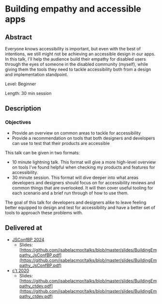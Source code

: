 # Building empathy and accessible apps

## Abstract

Everyone knows accessibility is important, but even with the best of intentions, we still might not be achieving an accessible design in our apps. In this talk, I'll help the audience build their empathy for disabled users through the eyes of someone in the disabled community (myself), while giving them the tools they need to tackle accessibility both from a design and implementation standpoint.

Level: Beginner

Length: 30 min session

## Description

### Objectives

- Provide an overview on common areas to tackle for accessibility
- Provide a recommendation on tools that both designers and developers can use to test that their products are accessible

This talk can be given in two formats:

- 10 minute lightning talk. This format will give a more high-level overview on tools I've found helpful when checking my products and features for accessibility.
- 30 minute session. This format will dive deeper into what areas developers and designers should focus on for accessibility reviews and common things that are overlooked. It will then cover useful tooling for each scenario and a brief run through of how to use them.

The goal of this talk for developers and designers alike to leave feeling better equipped to design and test for accessibility and have a better set of tools to approach these problems with.

## Delivered at

- [JSConfBP 2024](https://jsconfbp.com/schedule)
  - Slides: [https://github.com/isabelacmor/talks/blob/master/slides/BuildingEmpathy_JsConfBP.pdf](https://github.com/isabelacmor/talks/blob/master/slides/BuildingEmpathy_JsConfBP.pdf)
- [c't <webdev> 2020](https://ctwebdev.de/programm.html)
  - Slides: [https://github.com/isabelacmor/talks/blob/master/slides/BuildingEmpathy_ctdev.pdf](https://github.com/isabelacmor/talks/blob/master/slides/BuildingEmpathy_ctdev.pdf)

